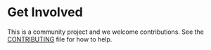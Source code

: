 # Get Involved

This is a community project and we welcome contributions. See the [CONTRIBUTING](CONTRIBUTING.md) file for how to help.
